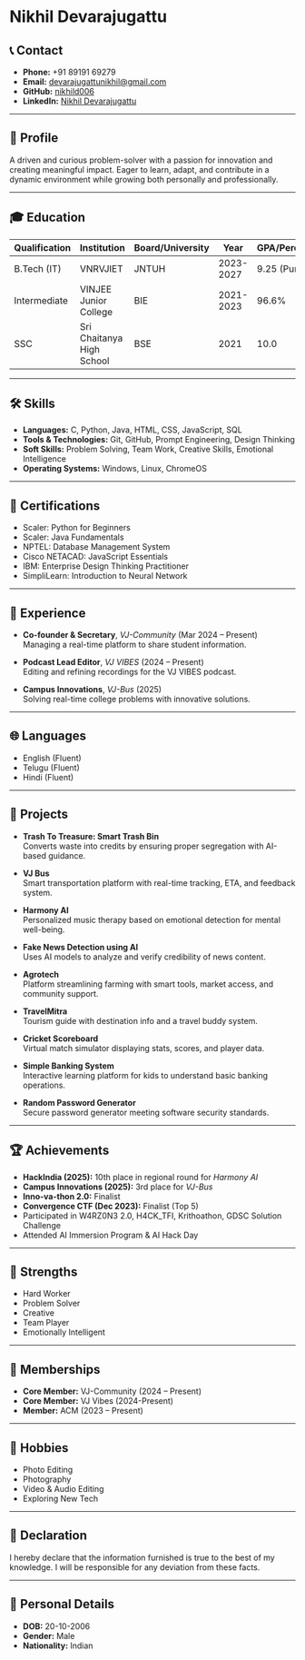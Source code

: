 # Nikhil Devarajugattu

## 📞 Contact
- **Phone:** +91 89191 69279  
- **Email:** [devarajugattunikhil@gmail.com](mailto:devarajugattunikhil@gmail.com)  
- **GitHub:** [nikhild006](https://github.com/nikhild006)  
- **LinkedIn:** [Nikhil Devarajugattu](https://www.linkedin.com/in/nikhil-devarajugattu-4523362a9/)  

---

## 🧠 Profile
A driven and curious problem-solver with a passion for innovation and creating meaningful impact. Eager to learn, adapt, and contribute in a dynamic environment while growing both personally and professionally.

---

## 🎓 Education

| Qualification | Institution              | Board/University | Year      | GPA/Percentage |
|---------------|--------------------------|------------------|-----------|----------------|
| B.Tech (IT)   | VNRVJIET                 | JNTUH            | 2023-2027 | 9.25 (Pursuing) |
| Intermediate  | VINJEE Junior College    | BIE              | 2021-2023 | 96.6%          |
| SSC           | Sri Chaitanya High School| BSE              | 2021      | 10.0           |

---

## 🛠️ Skills

- **Languages:** C, Python, Java, HTML, CSS, JavaScript, SQL  
- **Tools & Technologies:** Git, GitHub, Prompt Engineering, Design Thinking  
- **Soft Skills:** Problem Solving, Team Work, Creative Skills, Emotional Intelligence  
- **Operating Systems:** Windows, Linux, ChromeOS  

---

## 🏅 Certifications

- Scaler: Python for Beginners  
- Scaler: Java Fundamentals  
- NPTEL: Database Management System  
- Cisco NETACAD: JavaScript Essentials  
- IBM: Enterprise Design Thinking Practitioner  
- SimpliLearn: Introduction to Neural Network  

---

## 💼 Experience

- **Co-founder & Secretary**, *VJ-Community* (Mar 2024 – Present)  
  Managing a real-time platform to share student information.

- **Podcast Lead Editor**, *VJ VIBES* (2024 – Present)  
  Editing and refining recordings for the VJ VIBES podcast.

- **Campus Innovations**, *VJ-Bus* (2025)  
  Solving real-time college problems with innovative solutions.

---

## 🌐 Languages
- English (Fluent)  
- Telugu (Fluent)  
- Hindi (Fluent)

---

## 📂 Projects

- **Trash To Treasure: Smart Trash Bin**  
  Converts waste into credits by ensuring proper segregation with AI-based guidance.

- **VJ Bus**  
  Smart transportation platform with real-time tracking, ETA, and feedback system.

- **Harmony AI**  
  Personalized music therapy based on emotional detection for mental well-being.

- **Fake News Detection using AI**  
  Uses AI models to analyze and verify credibility of news content.

- **Agrotech**  
  Platform streamlining farming with smart tools, market access, and community support.

- **TravelMitra**  
  Tourism guide with destination info and a travel buddy system.

- **Cricket Scoreboard**  
  Virtual match simulator displaying stats, scores, and player data.

- **Simple Banking System**  
  Interactive learning platform for kids to understand basic banking operations.

- **Random Password Generator**  
  Secure password generator meeting software security standards.

---

## 🏆 Achievements

- **HackIndia (2025):** 10th place in regional round for *Harmony AI*  
- **Campus Innovations (2025):** 3rd place for *VJ-Bus*  
- **Inno-va-thon 2.0:** Finalist  
- **Convergence CTF (Dec 2023):** Finalist (Top 5)  
- Participated in W4RZ0N3 2.0, H4CK_TFI, Krithoathon, GDSC Solution Challenge  
- Attended AI Immersion Program & AI Hack Day  

---

## 🧠 Strengths

- Hard Worker  
- Problem Solver  
- Creative  
- Team Player  
- Emotionally Intelligent  

---

## 👥 Memberships

- **Core Member:** VJ-Community (2024 – Present)  
- **Core Member:** VJ Vibes (2024-Present)
- **Member:** ACM (2023 – Present)  

---

## 🎨 Hobbies

- Photo Editing  
- Photography  
- Video & Audio Editing  
- Exploring New Tech  

---

## 📄 Declaration

I hereby declare that the information furnished is true to the best of my knowledge. I will be responsible for any deviation from these facts.

---

## 📌 Personal Details

- **DOB:** 20-10-2006  
- **Gender:** Male  
- **Nationality:** Indian
